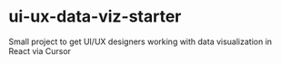 # ui-ux-data-viz-starter
Small project to get UI/UX designers working with data visualization in React via Cursor
